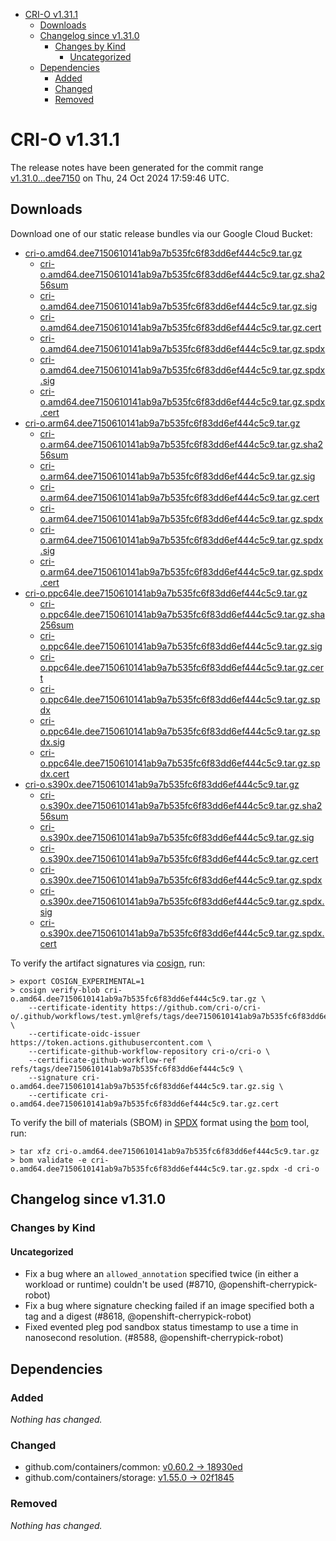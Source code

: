 - [CRI-O v1.31.1](#cri-o-v1311)
  - [Downloads](#downloads)
  - [Changelog since v1.31.0](#changelog-since-v1310)
    - [Changes by Kind](#changes-by-kind)
      - [Uncategorized](#uncategorized)
  - [Dependencies](#dependencies)
    - [Added](#added)
    - [Changed](#changed)
    - [Removed](#removed)

# CRI-O v1.31.1

The release notes have been generated for the commit range
[v1.31.0...dee7150](https://github.com/cri-o/cri-o/compare/v1.31.0...v1.31.1) on Thu, 24 Oct 2024 17:59:46 UTC.

## Downloads

Download one of our static release bundles via our Google Cloud Bucket:

- [cri-o.amd64.dee7150610141ab9a7b535fc6f83dd6ef444c5c9.tar.gz](https://storage.googleapis.com/cri-o/artifacts/cri-o.amd64.dee7150610141ab9a7b535fc6f83dd6ef444c5c9.tar.gz)
  - [cri-o.amd64.dee7150610141ab9a7b535fc6f83dd6ef444c5c9.tar.gz.sha256sum](https://storage.googleapis.com/cri-o/artifacts/cri-o.amd64.dee7150610141ab9a7b535fc6f83dd6ef444c5c9.tar.gz.sha256sum)
  - [cri-o.amd64.dee7150610141ab9a7b535fc6f83dd6ef444c5c9.tar.gz.sig](https://storage.googleapis.com/cri-o/artifacts/cri-o.amd64.dee7150610141ab9a7b535fc6f83dd6ef444c5c9.tar.gz.sig)
  - [cri-o.amd64.dee7150610141ab9a7b535fc6f83dd6ef444c5c9.tar.gz.cert](https://storage.googleapis.com/cri-o/artifacts/cri-o.amd64.dee7150610141ab9a7b535fc6f83dd6ef444c5c9.tar.gz.cert)
  - [cri-o.amd64.dee7150610141ab9a7b535fc6f83dd6ef444c5c9.tar.gz.spdx](https://storage.googleapis.com/cri-o/artifacts/cri-o.amd64.dee7150610141ab9a7b535fc6f83dd6ef444c5c9.tar.gz.spdx)
  - [cri-o.amd64.dee7150610141ab9a7b535fc6f83dd6ef444c5c9.tar.gz.spdx.sig](https://storage.googleapis.com/cri-o/artifacts/cri-o.amd64.dee7150610141ab9a7b535fc6f83dd6ef444c5c9.tar.gz.spdx.sig)
  - [cri-o.amd64.dee7150610141ab9a7b535fc6f83dd6ef444c5c9.tar.gz.spdx.cert](https://storage.googleapis.com/cri-o/artifacts/cri-o.amd64.dee7150610141ab9a7b535fc6f83dd6ef444c5c9.tar.gz.spdx.cert)
- [cri-o.arm64.dee7150610141ab9a7b535fc6f83dd6ef444c5c9.tar.gz](https://storage.googleapis.com/cri-o/artifacts/cri-o.arm64.dee7150610141ab9a7b535fc6f83dd6ef444c5c9.tar.gz)
  - [cri-o.arm64.dee7150610141ab9a7b535fc6f83dd6ef444c5c9.tar.gz.sha256sum](https://storage.googleapis.com/cri-o/artifacts/cri-o.arm64.dee7150610141ab9a7b535fc6f83dd6ef444c5c9.tar.gz.sha256sum)
  - [cri-o.arm64.dee7150610141ab9a7b535fc6f83dd6ef444c5c9.tar.gz.sig](https://storage.googleapis.com/cri-o/artifacts/cri-o.arm64.dee7150610141ab9a7b535fc6f83dd6ef444c5c9.tar.gz.sig)
  - [cri-o.arm64.dee7150610141ab9a7b535fc6f83dd6ef444c5c9.tar.gz.cert](https://storage.googleapis.com/cri-o/artifacts/cri-o.arm64.dee7150610141ab9a7b535fc6f83dd6ef444c5c9.tar.gz.cert)
  - [cri-o.arm64.dee7150610141ab9a7b535fc6f83dd6ef444c5c9.tar.gz.spdx](https://storage.googleapis.com/cri-o/artifacts/cri-o.arm64.dee7150610141ab9a7b535fc6f83dd6ef444c5c9.tar.gz.spdx)
  - [cri-o.arm64.dee7150610141ab9a7b535fc6f83dd6ef444c5c9.tar.gz.spdx.sig](https://storage.googleapis.com/cri-o/artifacts/cri-o.arm64.dee7150610141ab9a7b535fc6f83dd6ef444c5c9.tar.gz.spdx.sig)
  - [cri-o.arm64.dee7150610141ab9a7b535fc6f83dd6ef444c5c9.tar.gz.spdx.cert](https://storage.googleapis.com/cri-o/artifacts/cri-o.arm64.dee7150610141ab9a7b535fc6f83dd6ef444c5c9.tar.gz.spdx.cert)
- [cri-o.ppc64le.dee7150610141ab9a7b535fc6f83dd6ef444c5c9.tar.gz](https://storage.googleapis.com/cri-o/artifacts/cri-o.ppc64le.dee7150610141ab9a7b535fc6f83dd6ef444c5c9.tar.gz)
  - [cri-o.ppc64le.dee7150610141ab9a7b535fc6f83dd6ef444c5c9.tar.gz.sha256sum](https://storage.googleapis.com/cri-o/artifacts/cri-o.ppc64le.dee7150610141ab9a7b535fc6f83dd6ef444c5c9.tar.gz.sha256sum)
  - [cri-o.ppc64le.dee7150610141ab9a7b535fc6f83dd6ef444c5c9.tar.gz.sig](https://storage.googleapis.com/cri-o/artifacts/cri-o.ppc64le.dee7150610141ab9a7b535fc6f83dd6ef444c5c9.tar.gz.sig)
  - [cri-o.ppc64le.dee7150610141ab9a7b535fc6f83dd6ef444c5c9.tar.gz.cert](https://storage.googleapis.com/cri-o/artifacts/cri-o.ppc64le.dee7150610141ab9a7b535fc6f83dd6ef444c5c9.tar.gz.cert)
  - [cri-o.ppc64le.dee7150610141ab9a7b535fc6f83dd6ef444c5c9.tar.gz.spdx](https://storage.googleapis.com/cri-o/artifacts/cri-o.ppc64le.dee7150610141ab9a7b535fc6f83dd6ef444c5c9.tar.gz.spdx)
  - [cri-o.ppc64le.dee7150610141ab9a7b535fc6f83dd6ef444c5c9.tar.gz.spdx.sig](https://storage.googleapis.com/cri-o/artifacts/cri-o.ppc64le.dee7150610141ab9a7b535fc6f83dd6ef444c5c9.tar.gz.spdx.sig)
  - [cri-o.ppc64le.dee7150610141ab9a7b535fc6f83dd6ef444c5c9.tar.gz.spdx.cert](https://storage.googleapis.com/cri-o/artifacts/cri-o.ppc64le.dee7150610141ab9a7b535fc6f83dd6ef444c5c9.tar.gz.spdx.cert)
- [cri-o.s390x.dee7150610141ab9a7b535fc6f83dd6ef444c5c9.tar.gz](https://storage.googleapis.com/cri-o/artifacts/cri-o.s390x.dee7150610141ab9a7b535fc6f83dd6ef444c5c9.tar.gz)
  - [cri-o.s390x.dee7150610141ab9a7b535fc6f83dd6ef444c5c9.tar.gz.sha256sum](https://storage.googleapis.com/cri-o/artifacts/cri-o.s390x.dee7150610141ab9a7b535fc6f83dd6ef444c5c9.tar.gz.sha256sum)
  - [cri-o.s390x.dee7150610141ab9a7b535fc6f83dd6ef444c5c9.tar.gz.sig](https://storage.googleapis.com/cri-o/artifacts/cri-o.s390x.dee7150610141ab9a7b535fc6f83dd6ef444c5c9.tar.gz.sig)
  - [cri-o.s390x.dee7150610141ab9a7b535fc6f83dd6ef444c5c9.tar.gz.cert](https://storage.googleapis.com/cri-o/artifacts/cri-o.s390x.dee7150610141ab9a7b535fc6f83dd6ef444c5c9.tar.gz.cert)
  - [cri-o.s390x.dee7150610141ab9a7b535fc6f83dd6ef444c5c9.tar.gz.spdx](https://storage.googleapis.com/cri-o/artifacts/cri-o.s390x.dee7150610141ab9a7b535fc6f83dd6ef444c5c9.tar.gz.spdx)
  - [cri-o.s390x.dee7150610141ab9a7b535fc6f83dd6ef444c5c9.tar.gz.spdx.sig](https://storage.googleapis.com/cri-o/artifacts/cri-o.s390x.dee7150610141ab9a7b535fc6f83dd6ef444c5c9.tar.gz.spdx.sig)
  - [cri-o.s390x.dee7150610141ab9a7b535fc6f83dd6ef444c5c9.tar.gz.spdx.cert](https://storage.googleapis.com/cri-o/artifacts/cri-o.s390x.dee7150610141ab9a7b535fc6f83dd6ef444c5c9.tar.gz.spdx.cert)

To verify the artifact signatures via [cosign](https://github.com/sigstore/cosign), run:

```console
> export COSIGN_EXPERIMENTAL=1
> cosign verify-blob cri-o.amd64.dee7150610141ab9a7b535fc6f83dd6ef444c5c9.tar.gz \
    --certificate-identity https://github.com/cri-o/cri-o/.github/workflows/test.yml@refs/tags/dee7150610141ab9a7b535fc6f83dd6ef444c5c9 \
    --certificate-oidc-issuer https://token.actions.githubusercontent.com \
    --certificate-github-workflow-repository cri-o/cri-o \
    --certificate-github-workflow-ref refs/tags/dee7150610141ab9a7b535fc6f83dd6ef444c5c9 \
    --signature cri-o.amd64.dee7150610141ab9a7b535fc6f83dd6ef444c5c9.tar.gz.sig \
    --certificate cri-o.amd64.dee7150610141ab9a7b535fc6f83dd6ef444c5c9.tar.gz.cert
```

To verify the bill of materials (SBOM) in [SPDX](https://spdx.org) format using the [bom](https://sigs.k8s.io/bom) tool, run:

```console
> tar xfz cri-o.amd64.dee7150610141ab9a7b535fc6f83dd6ef444c5c9.tar.gz
> bom validate -e cri-o.amd64.dee7150610141ab9a7b535fc6f83dd6ef444c5c9.tar.gz.spdx -d cri-o
```

## Changelog since v1.31.0

### Changes by Kind

#### Uncategorized
 - Fix a bug where an `allowed_annotation` specified twice (in either a workload or runtime) couldn't be used (#8710, @openshift-cherrypick-robot)
 - Fix a bug where signature checking failed if an image specified both a tag and a digest (#8618, @openshift-cherrypick-robot)
 - Fixed evented pleg pod sandbox status timestamp to use a time in nanosecond resolution. (#8588, @openshift-cherrypick-robot)

## Dependencies

### Added
_Nothing has changed._

### Changed
- github.com/containers/common: [v0.60.2 → 18930ed](https://github.com/containers/common/compare/v0.60.2...18930ed)
- github.com/containers/storage: [v1.55.0 → 02f1845](https://github.com/containers/storage/compare/v1.55.0...02f1845)

### Removed
_Nothing has changed._
